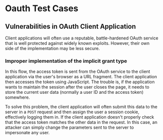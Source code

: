 # Oauth Test Cases

## Vulnerabilities in OAuth Client Application

Client applications will often use a reputable, battle-hardened OAuth service that is well protected against widely known exploits. However, their own side of the implementation may be less secure.

### **Improper implementation of the implicit grant type**

In this flow, the access token is sent from the OAuth service to the client application via the user's browser as a URL fragment. The client application then accesses the token using JavaScript. The trouble is, if the application wants to maintain the session after the user closes the page, it needs to store the current user data (normally a user ID and the access token) somewhere.

To solve this problem, the client application will often submit this data to the server in a `POST` request and then assign the user a session cookie, effectively logging them in. If the client application doesn't properly check that the access token matches the other data in the request. In this case, an attacker can simply change the parameters sent to the server to impersonate any user.

